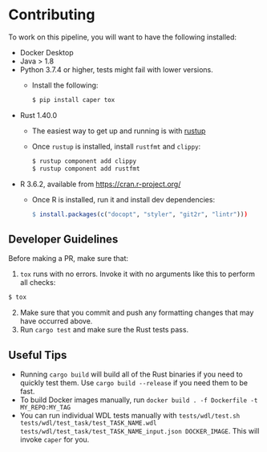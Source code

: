 # Contributing

To work on this pipeline, you will want to have the following installed:
* Docker Desktop
* Java > 1.8
* Python 3.7.4 or higher, tests might fail with lower versions.
  * Install the following:

    ```bash
    $ pip install caper tox
    ```
* Rust 1.40.0
  * The easiest way to get up and running is with [rustup](https://rustup.rs/)
  * Once `rustup` is installed, install `rustfmt` and `clippy`:

    ```bash
    $ rustup component add clippy
    $ rustup component add rustfmt
    ```
* R 3.6.2, available from https://cran.r-project.org/
  * Once R is installed, run it and install dev dependencies:

    ```R
    $ install.packages(c("docopt", "styler", "git2r", "lintr")))
    ```

## Developer Guidelines

Before making a PR, make sure that:
1. `tox` runs with no errors. Invoke it with no arguments like this to perform all checks:
```bash
$ tox
```

2. Make sure that you commit and push any formatting changes that may have occurred above.
3. Run `cargo test` and make sure the Rust tests pass.

## Useful Tips

* Running `cargo build` will build all of the Rust binaries if you need to quickly test them. Use `cargo build --release` if you need them to be fast.
* To build Docker images manually, run `docker build . -f Dockerfile -t MY_REPO:MY_TAG`
* You can run individual WDL tests manually with `tests/wdl/test.sh tests/wdl/test_task/test_TASK_NAME.wdl tests/wdl/test_task/test_TASK_NAME_input.json DOCKER_IMAGE`. This will invoke `caper` for you.

